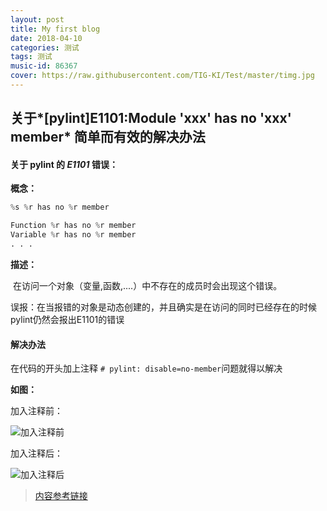 ```yaml
---
layout: post
title: My first blog
date: 2018-04-10
categories: 测试
tags: 测试
music-id: 86367
cover: https://raw.githubusercontent.com/TIG-KI/Test/master/timg.jpg
---
```


## 关于*[pylint]E1101:Module 'xxx' has no 'xxx' member* 简单而有效的解决办法

#### 关于 pylint 的 *E1101* 错误：

**概念：**

```python
%s %r has no %r member

Function %r has no %r member
Variable %r has no %r member
. . .
```

**描述：**

​	在访问一个对象（变量,函数,....）中不存在的成员时会出现这个错误。

​	误报：在当报错的对象是动态创建的，并且确实是在访问的同时已经存在的时候pylint仍然会报出E1101的错误

#### 解决办法

在代码的开头加上注释 `# pylint: disable=no-member`问题就得以解决

**如图：**

加入注释前：

![加入注释前](/home/null/Desktop/深度截图_选择区域_20180816144643.png)

加入注释后：

![加入注释后](/home/null/Desktop/深度截图_选择区域_20180816144954.png)

> [内容参考链接]("http://pylint-messages.wikidot.com/messages:e1101")
>

